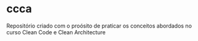 # ccca
Repositório criado com o proósito de praticar os conceitos abordados no curso Clean Code e Clean Architecture 
